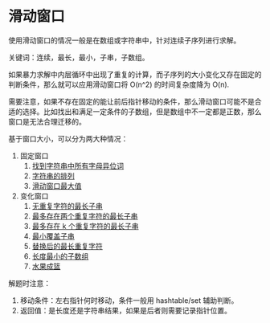# 滑动窗口

使用滑动窗口的情况一般是在数组或字符串中，针对连续子序列进行求解。

关键词：连续，最长，最小，子串，子数组。

如果暴力求解中内层循环中出现了重复的计算，而子序列的大小变化又存在固定的判断条件，那么就可以应用滑动窗口将 O(n^2) 的时间复杂度降为 O(n).

需要注意，如果不存在固定的能让前后指针移动的条件，那么滑动窗口可能不是合适的选择。比如找出和满足一定条件的子数组，但是数组中不一定都是正数，那么窗口是无法合理迁移的。

基于窗口大小，可以分为两大种情况：

1. 固定窗口
   1. [找到字符串中所有字母异位词](find_anagrams.py)
   2. [字符串的排列](permutation_in_string.py)
   3. [滑动窗口最大值](sliding_window_maximum.py)
2. 变化窗口
   1. [无重复字符的最长子串](longest_substring.py)
     1. [最多存在两个重复字符的最长子串](longest_substring.py)
     2. [最多存在 k 个重复字符的最长子串](longest_substring.py)
   2. [最小覆盖子串](min_window.py)
   3. [替换后的最长重复字符](longest_repeat_char_replacement.py)
   4. [长度最小的子数组](min_subarray.py)
   5. [水果成篮](total_fruits.py)

解题时注意：

1. 移动条件：左右指针何时移动，条件一般用 hashtable/set 辅助判断。
2. 返回值：是长度还是字符串结果，如果是后者则需要记录指针位置。
